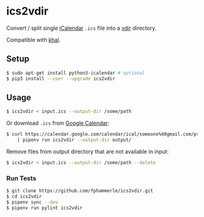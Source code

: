 # ics2vdir

Convert / split single [iCalendar](https://en.wikipedia.org/wiki/ICalendar)
`.ics` file into a
[vdir](https://vdirsyncer.readthedocs.io/en/stable/vdir.html) directory.

Compatible with [khal](https://github.com/pimutils/khal).

## Setup

```sh
$ sudo apt-get install python3-icalendar # optional
$ pip3 install --user --upgrade ics2vdir
```

## Usage

```sh
$ ics2vdir < input.ics --output-dir /some/path
```

Or download `.ics` from [Google Calendar](https://calendar.google.com/):
```sh
$ curl https://calendar.google.com/calendar/ical/someone%40gmail.com/private-1234/basic.ics \
    | pipenv run ics2vdir --output-dir output/
```

Remove files from output directory that are not available in input:
```sh
$ ics2vdir < input.ics --output-dir /some/path --delete
```

### Run Tests

```sh
$ git clone https://github.com/fphammerle/ics2vdir.git
$ cd ics2vdir
$ pipenv sync --dev
$ pipenv run pylint ics2vdir
```
